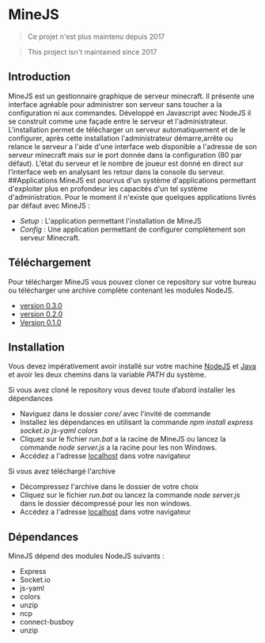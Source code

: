 # MineJS

> Ce projet n'est plus maintenu depuis 2017

> This project isn't maintained since 2017

## Introduction
MineJS est un gestionnaire graphique de serveur minecraft. Il présente une interface agréable pour administrer son serveur sans toucher a la configuration ni aux commandes. Développé en Javascript avec NodeJS il se construit comme une façade entre le serveur et l'administrateur. L'installation permet de télécharger un serveur automatiquement et de le configurer, après cette installation l'administrateur démarre,arrête ou relance le serveur a l'aide d'une interface web disponible a l'adresse de son serveur minecraft mais sur le port donnée dans la configuration (80 par défaut). L’état du serveur et le nombre de joueur est donné en direct sur l'interface web en analysant les retour dans la console du serveur.
##Applications
MineJS est pourvus d'un système d'applications permettant d'exploiter plus en profondeur les capacités d'un tel système d'administration. Pour le moment il n'existe que quelques applications livrés par défaut avec MineJS :

 * *Setup* : L'application permettant l'installation de MineJS
 * *Config* : Une application permettant de configurer complètement son serveur Minecraft.

## Téléchargement
Pour télécharger MineJS vous pouvez cloner ce repository sur votre bureau ou télécharger une archive complète contenant les modules NodeJS.

 * [version 0.3.0](https://dl.dropboxusercontent.com/u/50252996/MineJS/Release/MineJS-030.zip)
 * [version 0.2.0](https://dl.dropboxusercontent.com/u/50252996/Karton/MineJS-020.zip)
 * [Version 0.1.0](https://dl.dropboxusercontent.com/u/50252996/Karton/MineJS-010.zip)

## Installation
Vous devez impérativement avoir installé sur votre machine [NodeJS](https://nodejs.org/) et [Java](https://www.java.com/fr/download/) et avoir les deux chemins dans la variable *PATH* du système.

Si vous avez cloné le repository vous devez toute d’abord installer les dépendances

 * Naviguez dans le dossier *core/* avec l'invité de commande
 * Installez les dépendances en utilisant la commande *npm install express socket.io js-yaml colors*
 * Cliquez sur le fichier *run.bat* a la racine de MineJS ou lancez la commande *node server.js* a la racine pour les non Windows.
 * Accédez a l'adresse [localhost](http://127.0.0.1/) dans votre navigateur

Si vous avez téléchargé l'archive

 * Décompressez l'archive dans le dossier de votre choix
 * Cliquez sur le fichier *run.bat* ou lancez la commande *node server.js* dans le dossier décompressé pour les non windows.
 * Accédez a l'adresse [localhost](http://127.0.0.1/) dans votre navigateur

## Dépendances
MineJS dépend des modules NodeJS suivants :

 * Express
 * Socket.io
 * js-yaml
 * colors
 * unzip
 * ncp
 * connect-busboy
 * unzip
